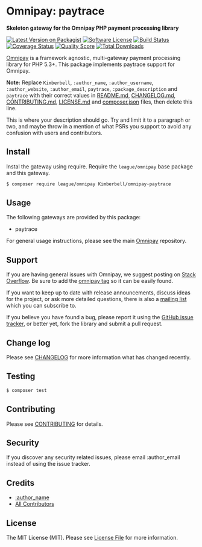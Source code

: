 # Omnipay: paytrace

**Skeleton gateway for the Omnipay PHP payment processing library**

[![Latest Version on Packagist](https://img.shields.io/packagist/v/Kimberbell/omnipay-paytrace.svg?style=flat-square)](https://packagist.org/packages/Kimberbell/omnipay-paytrace)
[![Software License](https://img.shields.io/badge/license-MIT-brightgreen.svg?style=flat-square)](LICENSE.md)
[![Build Status](https://img.shields.io/travis/Kimberbell/omnipay-paytrace/master.svg?style=flat-square)](https://travis-ci.org/Kimberbell/omnipay-paytrace)
[![Coverage Status](https://img.shields.io/scrutinizer/coverage/g/Kimberbell/omnipay-paytrace.svg?style=flat-square)](https://scrutinizer-ci.com/g/Kimberbell/omnipay-paytrace/code-structure)
[![Quality Score](https://img.shields.io/scrutinizer/g/Kimberbell/omnipay-paytrace.svg?style=flat-square)](https://scrutinizer-ci.com/g/Kimberbell/omnipay-paytrace)
[![Total Downloads](https://img.shields.io/packagist/dt/Kimberbell/omnipay-paytrace.svg?style=flat-square)](https://packagist.org/packages/Kimberbell/omnipay-paytrace)


[Omnipay](https://github.com/thephpleague/omnipay) is a framework agnostic, multi-gateway payment
processing library for PHP 5.3+. This package implements paytrace support for Omnipay.

**Note:** Replace `Kimberbell`, `:author_name`, `:author_username`, `:author_website`, `:author_email`, `paytrace`, `:package_description` and `paytrace` with their correct values in [README.md](README.md), [CHANGELOG.md](CHANGELOG.md), [CONTRIBUTING.md](CONTRIBUTING.md), [LICENSE.md](LICENSE.md) and [composer.json](composer.json) files, then delete this line.

This is where your description should go. Try and limit it to a paragraph or two, and maybe throw in a mention of what
PSRs you support to avoid any confusion with users and contributors.

## Install

Instal the gateway using require. Require the `league/omnipay` base package and this gateway.

``` bash
$ composer require league/omnipay Kimberbell/omnipay-paytrace
```

## Usage

The following gateways are provided by this package:

 * paytrace

For general usage instructions, please see the main [Omnipay](https://github.com/thephpleague/omnipay) repository.

## Support

If you are having general issues with Omnipay, we suggest posting on
[Stack Overflow](http://stackoverflow.com/). Be sure to add the
[omnipay tag](http://stackoverflow.com/questions/tagged/omnipay) so it can be easily found.

If you want to keep up to date with release announcements, discuss ideas for the project,
or ask more detailed questions, there is also a [mailing list](https://groups.google.com/forum/#!forum/omnipay) which
you can subscribe to.

If you believe you have found a bug, please report it using the [GitHub issue tracker](https://github.com/Kimberbell/omnipay-paytrace/issues),
or better yet, fork the library and submit a pull request.

## Change log

Please see [CHANGELOG](CHANGELOG.md) for more information what has changed recently.

## Testing

``` bash
$ composer test
```

## Contributing

Please see [CONTRIBUTING](CONTRIBUTING.md) for details.

## Security

If you discover any security related issues, please email :author_email instead of using the issue tracker.

## Credits

- [:author_name](https://github.com/:author_username)
- [All Contributors](../../contributors)

## License

The MIT License (MIT). Please see [License File](LICENSE.md) for more information.
